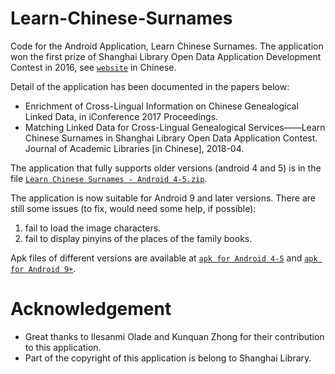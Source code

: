 # Learn-Chinese-Surnames
Code for the Android Application, Learn Chinese Surnames. The application won the first prize of Shanghai Library Open Data Application Development Contest in 2016, see [```website```](http://pcrc.library.sh.cn/zt/opendata/2016/) in Chinese.

Detail of the application has been documented in the papers below:
* Enrichment of Cross-Lingual Information on Chinese Genealogical Linked Data, in iConference 2017 Proceedings.
* Matching Linked Data for Cross-Lingual Genealogical Services——Learn Chinese Surnames in Shanghai Library Open Data Application Contest. Journal of Academic Libraries [in Chinese], 2018-04.

The application that fully supports older versions (android 4 and 5) is in the file [```Learn Chinese Surnames - Android 4-5.zip```](https://github.com/acadTags/Learn-Chinese-Surnames/blob/master/Learn%20Chinese%20Surnames%20-%20Android%204-5.zip).

The application is now suitable for Android 9 and later versions. There are still some issues (to fix, would need some help, if possible):
1. fail to load the image characters.
2. fail to display pinyins of the places of the family books.

Apk files of different versions are available at [```apk for Android 4-5```](https://github.com/acadTags/Learn-Chinese-Surnames/blob/master/Learn%20Chinese%20Surnames%20-%20Android%204-5.apk) and [```apk for Android 9+```](https://github.com/acadTags/Learn-Chinese-Surnames/blob/master/Learn%20Chinese%20Surnames%20-%20Android%204-5.apk).

# Acknowledgement
* Great thanks to Ilesanmi Olade and Kunquan Zhong for their contribution to this application.
* Part of the copyright of this application is belong to Shanghai Library.
